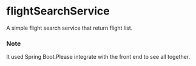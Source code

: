 # flightSearchService

A simple flight search service  that return flight list.

### Note

It used Spring Boot.Please integrate with the front end to see all together.


